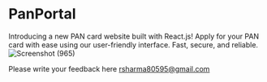 # PanPortal
Introducing a new PAN card website built with React.js! Apply for your PAN card with ease using our user-friendly interface. Fast, secure, and reliable.
![Screenshot (965)](https://user-images.githubusercontent.com/63177572/225974042-2ea26dbc-39e8-4f6d-be01-d63a915f7487.png)


Please write your feedback here rsharma80595@gmail.com  

